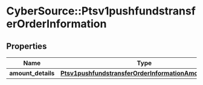 # CyberSource::Ptsv1pushfundstransferOrderInformation

## Properties
Name | Type | Description | Notes
------------ | ------------- | ------------- | -------------
**amount_details** | [**Ptsv1pushfundstransferOrderInformationAmountDetails**](Ptsv1pushfundstransferOrderInformationAmountDetails.md) |  | 


